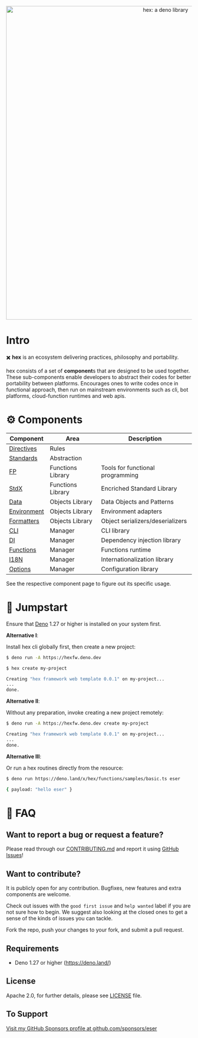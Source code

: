 <p align="center">
  <a href="https://github.com/eser/hex">
    <img alt="hex: a deno library" src="https://raw.githubusercontent.com/eser/hex/dev/etc/logo.svg" width="849" />
  </a>
</p>

# Intro

✖️ **hex** is an ecosystem delivering practices, philosophy and portability.

hex consists of a set of **component**s that are designed to be used together.
These sub-components enable developers to abstract their codes for better
portability between platforms. Encourages ones to write codes once in functional
approach, then run on mainstream environments such as cli, bot platforms,
cloud-function runtimes and web apis.

# ⚙ Components

| Component                       | Area              | Description                      |
| ------------------------------- | ----------------- | -------------------------------- |
| [Directives](pkg/directives/)   | Rules             |                                  |
| [Standards](pkg/standards/)     | Abstraction       |                                  |
| [FP](pkg/fp/)                   | Functions Library | Tools for functional programming |
| [StdX](pkg/stdx/)               | Functions Library | Encriched Standard Library       |
| [Data](pkg/data/)               | Objects Library   | Data Objects and Patterns        |
| [Environment](pkg/environment/) | Objects Library   | Environment adapters             |
| [Formatters](pkg/formatters/)   | Objects Library   | Object serializers/deserializers |
| [CLI](pkg/cli/)                 | Manager           | CLI library                      |
| [DI](pkg/di/)                   | Manager           | Dependency injection library     |
| [Functions](pkg/functions/)     | Manager           | Functions runtime                |
| [I18N](pkg/i18n/)               | Manager           | Internationalization library     |
| [Options](pkg/options/)         | Manager           | Configuration library            |

See the respective component page to figure out its specific usage.

# 🚀 Jumpstart

Ensure that [Deno](https://deno.land/) 1.27 or higher is installed on your
system first.

**Alternative I**:

Install hex cli globally first, then create a new project:

```sh
$ deno run -A https://hexfw.deno.dev

$ hex create my-project

Creating "hex framework web template 0.0.1" on my-project...
...
done.
```

**Alternative II**:

Without any preparation, invoke creating a new project remotely:

```sh
$ deno run -A https://hexfw.deno.dev create my-project

Creating "hex framework web template 0.0.1" on my-project...
...
done.
```

**Alternative III**:

Or run a hex routines directly from the resource:

```sh
$ deno run https://deno.land/x/hex/functions/samples/basic.ts eser

{ payload: "hello eser" }
```

# 📖 FAQ

## Want to report a bug or request a feature?

Please read through our [CONTRIBUTING.md](CONTRIBUTING.md) and report it using
[GitHub Issues](https://github.com/eser/hex/issues)!

## Want to contribute?

It is publicly open for any contribution. Bugfixes, new features and extra
components are welcome.

Check out issues with the `good first issue` and `help wanted` label if you are
not sure how to begin. We suggest also looking at the closed ones to get a sense
of the kinds of issues you can tackle.

Fork the repo, push your changes to your fork, and submit a pull request.

## Requirements

- Deno 1.27 or higher (https://deno.land/)

## License

Apache 2.0, for further details, please see [LICENSE](LICENSE) file.

## To Support

[Visit my GitHub Sponsors profile at github.com/sponsors/eser](https://github.com/sponsors/eser)
